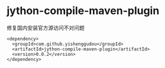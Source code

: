 # jython-compile-maven-plugin

修复国内安装官方源访问不对问题

```
<dependency>
  <groupId>com.github.yishenggudou</groupId>
  <artifactId>jython-compile-maven-plugin</artifactId>
  <version>0.0.2</version>
</dependency>
```